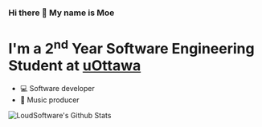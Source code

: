### Hi there 👋  My name is Moe

<!--
**moebachrouch/moebachrouch** is a ✨ _special_ ✨ repository because its `README.md` (this file) appears on your GitHub profile.-->

# I'm a 2<sup>nd</sup> Year Software Engineering Student at [uOttawa]

* 💻  Software developer
* 🎹  Music producer

<img align="left" alt="LoudSoftware's Github Stats" src="https://github-readme-stats.vercel.app/api?username=moebachrouch&show_icons=true&hide_border=true" />

[uOttawa]: https://www.uottawa.ca/en
